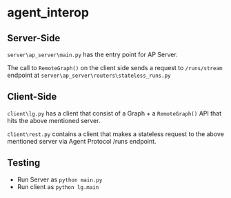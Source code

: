 # agent_interop


## Server-Side

```server\ap_server\main.py```  has the entry point for AP Server.

The call to `RemoteGraph()` on the client side sends a request to `/runs/stream` endpoint at `server\ap_server\routers\stateless_runs.py`

## Client-Side

`client\lg.py` has a client that consist of a Graph + a `RemoteGraph()` API that hits the above mentioned server.

 `client\rest.py` contains a client that makes a stateless request to the above mentioned server via Agent Protocol /runs endpoint.

## Testing

* Run Server as `python main.py`
* Run client as `python lg.main`